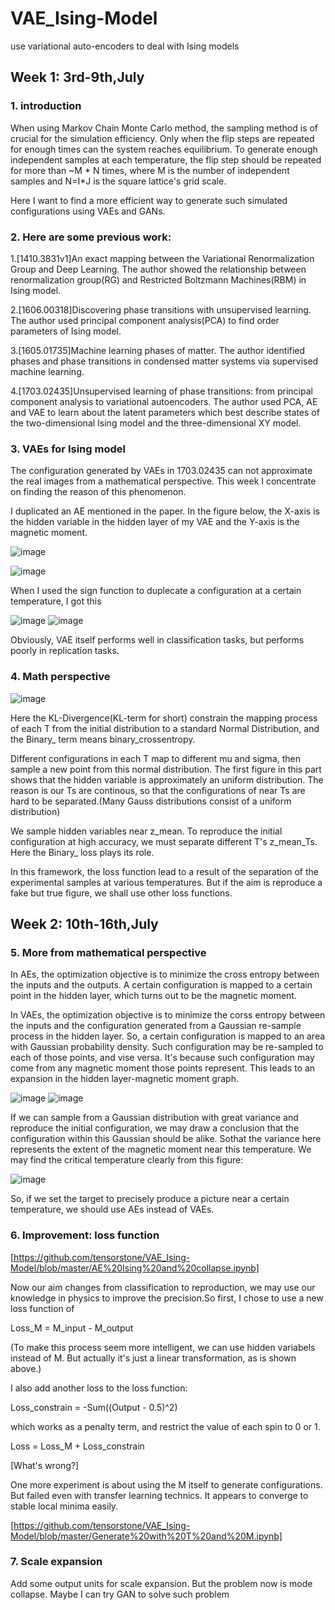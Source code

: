 # VAE_Ising-Model
use variational auto-encoders to deal with Ising models


Week 1: 3rd-9th,July
----
### 1. introduction
When using Markov Chain Monte Carlo method, the sampling method is of crucial for the simulation efficiency. Only when the flip steps are repeated for enough times can the system reaches equilibrium. To generate enough independent samples at each temperature, the flip step should be repeated for more than ~M * N times, where M is the number of independent samples and N=I*J is the square lattice's grid scale.

Here I want to find a more efficient way to generate such simulated configurations using VAEs and GANs.

### 2. Here are some previous work:
1.[1410.3831v1]An exact mapping between the Variational Renormalization Group and Deep Learning. The author showed the relationship between renormalization group(RG) and Restricted Boltzmann Machines(RBM) in Ising model.

2.[1606.00318]Discovering phase transitions with unsupervised learning. The author used principal component analysis(PCA) to find order parameters of Ising model.

3.[1605.01735]Machine learning phases of matter. The author identified phases and phase transitions in condensed matter systems via supervised machine learning.

4.[1703.02435]Unsupervised learning of phase transitions: from principal component analysis to variational autoencoders. The author used PCA, AE and VAE to learn about the latent parameters which best describe states of the two-dimensional Ising model and the three-dimensional XY model.

### 3. VAEs for Ising model
The configuration generated by VAEs in 1703.02435 can not approximate the real images from a mathematical perspective. This week I concentrate on finding the reason of this phenomenon.

I duplicated an AE mentioned in the paper. In the figure below, the X-axis is the hidden variable in the hidden layer of my VAE and the Y-axis is the magnetic moment.

![image](https://github.com/tensorstone/VAE_Ising-Model/blob/master/A%20line%E4%B8%80%E6%9D%A1%E7%9B%B4%E7%BA%BF.png)

![image](https://github.com/tensorstone/VAE_Ising-Model/blob/master/Generated_VAE%E7%94%9F%E6%88%90.png)

When I used the sign function to duplecate a configuration at a certain temperature, I got this

![image](https://github.com/tensorstone/VAE_Ising-Model/blob/master/Gen2.png)
![image](https://github.com/tensorstone/VAE_Ising-Model/blob/master/Gen1.png)

Obviously, VAE itself performs well in classification tasks, but performs poorly in replication tasks.

### 4. Math perspective
![image](https://github.com/tensorstone/VAE_Ising-Model/blob/master/NetVisualize.png)

Here the KL-Divergence(KL-term for short) constrain the mapping process of each T from the initial distribution to a standard Normal Distribution, and the Binary_ term means binary_crossentropy. 

Different configurations in each T map to different mu and sigma, then sample a new point from this normal distribution. The first figure in this part shows that the hidden variable is approximately an uniform distribution. The reason is our Ts are continous, so that the configurations of near Ts are hard to be separated.(Many Gauss distributions consist of a uniform distribution)

We sample hidden variables near z_mean. To reproduce the initial configuration at high accuracy, we must separate different T's z_mean_Ts. Here the Binary_ loss plays its role. 

In this framework, the loss function lead to a result of the separation of the experimental samples at various temperatures. But if the aim is reproduce a fake but true figure, we shall use other loss functions.

Week 2: 10th-16th,July
----
### 5. More from mathematical perspective

In AEs, the optimization objective is to minimize the cross entropy between the inputs and the outputs. A certain configuration is mapped to a certain point in the hidden layer, which turns out to be the magnetic moment.

In VAEs, the optimization objective is to minimize the corss entropy between the inputs and the configuration generated from a Gaussian re-sample process in the hidden layer. So, a certain configuration is mapped to an area with Gaussian probability density. Such configuration may be re-sampled to each of those points, and vise versa. It's because such configuration may come from any magnetic moment those points represent. This leads to an expansion in the hidden layer-magnetic moment graph.

![image](https://github.com/tensorstone/VAE_Ising-Model/blob/master/ae_ising.png)
![image](https://github.com/tensorstone/VAE_Ising-Model/blob/master/vae_ising_1.png)

If we can sample from a Gaussian distribution with great variance and reproduce the initial configuration, we may draw a conclusion that the configuration within this Gaussian should be alike. Sothat the variance here represents the extent of the magnetic moment near this temperature. We may find the critical temperature clearly from this figure:

![image](https://github.com/tensorstone/VAE_Ising-Model/blob/master/vae_ising_var.png)

So, if we set the target to precisely produce a picture near a certain temperature, we should use AEs instead of VAEs.

### 6. Improvement: loss function

[https://github.com/tensorstone/VAE_Ising-Model/blob/master/AE%20Ising%20and%20collapse.ipynb]

Now our aim changes from classification to reproduction, we may use our knowledge in physics to improve the precision.So first, I chose to use a new loss function of

Loss_M = M_input - M_output

 (To make this process seem more intelligent, we can use hidden variabels instead of M. But actually it's just a linear transformation, as is shown above.)

I also add another loss to the loss function:

Loss_constrain = -Sum((Output - 0.5)^2)

which works as a penalty term, and restrict the value of each spin to 0 or 1.

Loss = Loss_M + Loss_constrain

[What's wrong?]

One more experiment is about using the M itself to generate configurations. But failed even with transfer learning technics. It appears to converge to stable local minima easily.

[https://github.com/tensorstone/VAE_Ising-Model/blob/master/Generate%20with%20T%20and%20M.ipynb]


### 7. Scale expansion
Add some output units for scale expansion. But the problem now is mode collapse. Maybe I can try GAN to solve such problem

